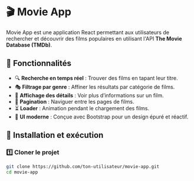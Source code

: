 # 🎬 Movie App

Movie App est une application React permettant aux utilisateurs de rechercher et découvrir des films populaires en utilisant l'API **The Movie Database (TMDb)**.

## 🌟 Fonctionnalités

- 🔍 **Recherche en temps réel** : Trouver des films en tapant leur titre.
- 🎭 **Filtrage par genre** : Affiner les résultats par catégorie de films.
- 📖 **Affichage des détails** : Voir plus d’informations sur un film.
- 📄 **Pagination** : Naviguer entre les pages de films.
- ⏳ **Loader** : Animation pendant le chargement des films.
- 🎨 **UI moderne** : Conçue avec Bootstrap pour un design épuré et réactif.

## 🚀 Installation et exécution

### 1️⃣ Cloner le projet
```bash
git clone https://github.com/ton-utilisateur/movie-app.git
cd movie-app

